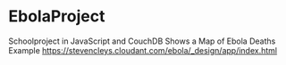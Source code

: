 # EbolaProject
Schoolproject in JavaScript and CouchDB
Shows a Map of Ebola Deaths
Example
https://stevencleys.cloudant.com/ebola/_design/app/index.html
